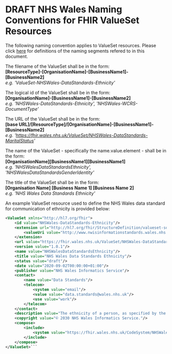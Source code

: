 # DRAFT NHS Wales Naming Conventions for FHIR ValueSet Resources

The following naming convention applies to ValueSet resources. Please click [here](FHIR-NamingConventions.md) for definitions of the naming segments refered to in this document.

The filename of the ValueSet  shall be in the form:  
**[ResourceType]-[OrganisationName]-[BusinessName1]-[BusinessName2]**  
*e.g. 'ValueSet-NHSWales-DataStandards-Ethnicity'*

The logical id of the ValueSet shall be in the form:  
**[OrganisationName]-[BusinessName1]-[BusinessName2]**  
*e.g. 'NHSWales-DataStandards-Ethnicity', 'NHSWales-WCRS-DocumentType'*

The URL of the ValueSet shall be in the form:  
**[base URL]/[ResourceType]/[OrganisationName]-[BusinessName1]-[BusinessName2]**  
*e.g. 'https://fhir.wales.nhs.uk/ValueSet/NHSWales-DataStandards-MaritalStatus'*

The name of the ValueSet - specifically the name.value.element - shall be in the form:  
**[OrganisationName][BusinessName1][BusinessName1]**   
*e.g. 'NHSWalesDataStandardsEthnicity', 'NHSWalesDataStandardsGenderIdentity'*

The title of the ValueSet shall be in the form:  
**[Organisation Name] [Business Name 1] [Business Name 2]**   
*e.g. 'NHS Wales Data Standards Ethnicity'*

An example ValueSet resource used to define the NHS Wales data standard for communication of ethnicity is provided below:
```xml
<ValueSet xmlns="http://hl7.org/fhir">
	<id value="NHSWales-DataStandards-Ethnicity"/>
	<extension url="http://hl7.org/fhir/StructureDefinition/valueset-sourceReference">
		<valueUri value="http://www.nwisinformationstandards.wales.nhs.uk/sitesplus/documents/299/20171222-DSCN%202017%2011-Core%20Ref%20Data%20Standards-v1.0.pdf"/>
	</extension>
	<url value="https://fhir.wales.nhs.uk/ValueSet/NHSWales-DataStandards-Ethnicity"/>>
	<version value="1.0.1"/>
    <name value="NHSWalesDataStandardsEthnicity"/>
	<title value="NHS Wales Data Standards Ethnicity"/>
	<status value="draft"/>
	<date value="2020-09-02T00:00:00+01:00"/>
	<publisher value="NHS Wales Informatics Service"/>
	<contact>
		<name value="Data Standards"/>
		<telecom>
			<system value="email"/>
			<value value="data.standards@wales.nhs.uk"/>
			<use value="work"/>
		</telecom>
	</contact>
	<description value="The ethnicity of a person, as specified by the person, as per the Office of National Statistics (ONS) 2011 Census Categories"/>
	<copyright value="© 2030 NHS Wales Informatics Service."/>
	<compose>
		<include>
			<system value="https://fhir.wales.nhs.uk/CodeSystem/NHSWales-DataStandards-Ethnicity"/>
		</include>
	</compose>
</ValueSet>``` 